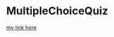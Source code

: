 # MultipleChoiceQuiz

[my link here](file:///C:/Users/josep/OneDrive/Desktop/Multiplechoice/index.html)

